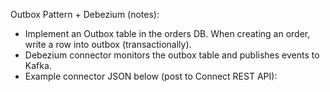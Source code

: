 Outbox Pattern + Debezium (notes):
- Implement an Outbox table in the orders DB. When creating an order, write a row into outbox (transactionally).
- Debezium connector monitors the outbox table and publishes events to Kafka.
- Example connector JSON below (post to Connect REST API):
